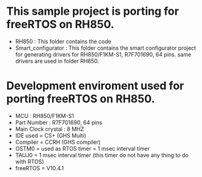 # This sample project is porting for freeRTOS on RH850.

* RH850 : This folder contains the code
* Smart_configurator : This folder contains the smart configurator project for generating drivers for RH850/F1KM-S1, R7F701690, 64 pins. same drivers are used in folder RH850.

# Development enviroment used for porting freeRTOS on RH850.
* MCU : RH850/F1KM-S1
* Part Number : R7F701690, 64 pins
* Main Clock crystal : 8 MHZ
* IDE used = CS+ (GHS Multi)
* Compiler = CCRH (GHS compiler)
* OSTM0 = used as RTOS timer = 1 msec interval timer
* TAUJ0 = 1 msec interval timer (this timer do not have any thing to do with RTOS)
* freeRTOS = V10.4.1
